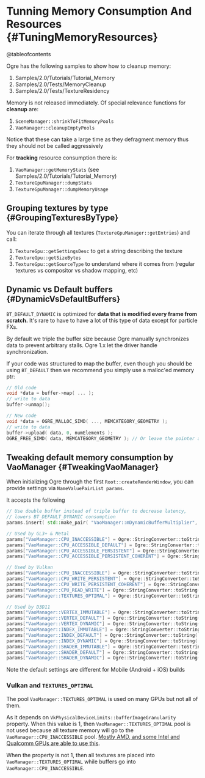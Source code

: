 Tunning Memory Consumption And Resources {#TuningMemoryResources}
========================================

@tableofcontents

Ogre has the following samples to show how to cleanup memory:

1. Samples/2.0/Tutorials/Tutorial_Memory
2. Samples/2.0/Tests/MemoryCleanup
3. Samples/2.0/Tests/TextureResidency

Memory is not released immediately. Of special relevance functions for **cleanup** are:

 1. `SceneManager::shrinkToFitMemoryPools`
 2. `VaoManager::cleanupEmptyPools`

Notice that these can take a large time as they defragment memory thus they
should not be called aggressively

For **tracking** resource consumption there is:

 1. `VaoManager::getMemoryStats` (see Samples/2.0/Tutorials/Tutorial_Memory)
 2. `TextureGpuManager::dumpStats`
 3. `TextureGpuManager::dumpMemoryUsage`
 

## Grouping textures by type {#GroupingTexturesByType}

You can iterate through all textures (`TextureGpuManager::getEntries`) and call:

 1. `TextureGpu::getSettingsDesc` to get a string describing the texture
 2. `TextureGpu::getSizeBytes`
 3. `TextureGpu::getSourceType` to understand where it comes from (regular textures vs compositor vs shadow mapping, etc)

## Dynamic vs Default buffers {#DynamicVsDefaultBuffers}

`BT_DEFAULT_DYNAMIC` is optimized for **data that is modified every frame from scratch.** It's rare to have to have a lot of this type of data except for particle FXs.

By default we triple the buffer size because Ogre manually synchronizes data to prevent arbitrary stalls. Ogre 1.x let the driver handle synchronization.

If your code was structured to map the buffer, even though you should be using `BT_DEFAULT` then we recommend you simply use a malloc'ed memory ptr:

```cpp
// Old code
void *data = buffer->map( ... );
// write to data
buffer->unmap();

// New code
void *data = OGRE_MALLOC_SIMD( ..., MEMCATEGORY_GEOMETRY );
// write to data
buffer->upload( data, 0, numElements );
OGRE_FREE_SIMD( data, MEMCATEGORY_GEOMETRY ); // Or leave the pointer around for reuse later
```

## Tweaking default memory consumption by VaoManager {#TweakingVaoManager}

When initializing Ogre through the first `Root::createRenderWindow`, you can provide settings via `NameValuePairList params`.

It accepts the following

```cpp
// Use double buffer instead of triple buffer to decrease latency,
// lowers BT_DEFAULT_DYNAMIC consumption
params.insert( std::make_pair( "VaoManager::mDynamicBufferMultiplier", "2" ) );

// Used by GL3+ & Metal
params["VaoManager::CPU_INACCESSIBLE"] = Ogre::StringConverter::toString( 8u * 1024u * 1024u );
params["VaoManager::CPU_ACCESSIBLE_DEFAULT"] = Ogre::StringConverter::toString( 4u * 1024u * 1024u );
params["VaoManager::CPU_ACCESSIBLE_PERSISTENT"] = Ogre::StringConverter::toString( 8u * 1024u * 1024u ;
params["VaoManager::CPU_ACCESSIBLE_PERSISTENT_COHERENT"] = Ogre::StringConverter::toString( 4u * 1024u * 1024u );

// Used by Vulkan
params["VaoManager::CPU_INACCESSIBLE"] = Ogre::StringConverter::toString( 64u * 1024u * 1024u );
params["VaoManager::CPU_WRITE_PERSISTENT"] = Ogre::StringConverter::toString( 16u * 1024u * 1024u );
params["VaoManager::CPU_WRITE_PERSISTENT_COHERENT"] = Ogre::StringConverter::toString( 16u * 1024u * 1024u ;
params["VaoManager::CPU_READ_WRITE"] = Ogre::StringConverter::toString( 4u * 1024u * 1024u );
params["VaoManager::TEXTURES_OPTIMAL"] = Ogre::StringConverter::toString( 64u * 1024u * 1024u );

// Used by D3D11
params["VaoManager::VERTEX_IMMUTABLE"] = Ogre::StringConverter::toString( 4u * 1024u * 1024u );
params["VaoManager::VERTEX_DEFAULT"] = Ogre::StringConverter::toString( 8u * 1024u * 1024u );
params["VaoManager::VERTEX_DYNAMIC"] = Ogre::StringConverter::toString( 4u * 1024u * 1024u );
params["VaoManager::INDEX_IMMUTABLE"] = Ogre::StringConverter::toString( 4u * 1024u * 1024u );
params["VaoManager::INDEX_DEFAULT"] = Ogre::StringConverter::toString( 4u * 1024u * 1024u );
params["VaoManager::INDEX_DYNAMIC"] = Ogre::StringConverter::toString( 4u * 1024u * 1024u );
params["VaoManager::SHADER_IMMUTABLE"] = Ogre::StringConverter::toString( 4u * 1024u * 1024u );
params["VaoManager::SHADER_DEFAULT"] = Ogre::StringConverter::toString( 4u * 1024u * 1024u );
params["VaoManager::SHADER_DYNAMIC"] = Ogre::StringConverter::toString( 4u * 1024u * 1024u );
```

Note the default settings are different for Mobile (Android + iOS) builds

### Vulkan and `TEXTURES_OPTIMAL`

The pool `VaoManager::TEXTURES_OPTIMAL` is used on many GPUs but not all of them.

As it depends on `VkPhysicalDeviceLimits::bufferImageGranularity` property. When this value is 1, then `VaoManager::TEXTURES_OPTIMAL` pool is not used because all texture memory will go to the `VaoManager::CPU_INACCESSIBLE` pool. [Mostly AMD, and some Intel and Qualcomm GPUs are able to use this](http://vulkan.gpuinfo.org/displaydevicelimit.php?name=bufferImageGranularity&platform=all).

When the property is not 1, then all textures are placed into `VaoManager::TEXTURES_OPTIMAL` while buffers go into `VaoManager::CPU_INACCESSIBLE`.